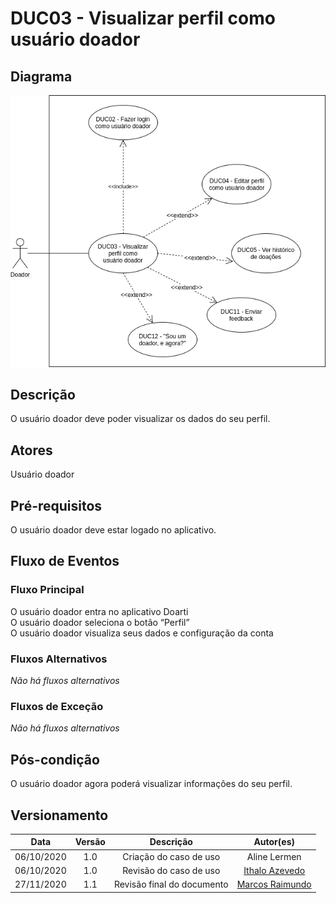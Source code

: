 # DUC03 - Visualizar perfil como usuário doador  

## Diagrama 

![DUC03](../../../../assets/images/casosDeUso/DUC03.png)

## Descrição  

O usuário doador deve poder visualizar os dados do seu perfil.  

## Atores 

Usuário doador  

## Pré-requisitos  

O usuário doador deve estar logado no aplicativo.  

## Fluxo de Eventos  

### Fluxo Principal 

O usuário doador entra no aplicativo Doarti  
O usuário doador seleciona o botão “Perfil”  
O usuário doador visualiza seus dados e configuração da conta  

### Fluxos Alternativos  

*Não há fluxos alternativos*  

### Fluxos de Exceção  

*Não há fluxos alternativos* 

## Pós-condição  

O usuário doador agora poderá visualizar informações do seu perfil.

## Versionamento

|    Data    | Versão |                        Descrição                         |                            Autor(es)                             |
| :--------: | :----: | :------------------------------------------------------: | :--------------------------------------------------------------: |
| 06/10/2020 | 1.0 | Criação do caso de uso | Aline Lermen |
| 06/10/2020 | 1.0 | Revisão do caso de uso | [Ithalo Azevedo](https://github.com/ithaloazevedo) |
| 27/11/2020 | 1.1 | Revisão final do documento | [Marcos Raimundo](https://github.com/MarcosFloresta) |
